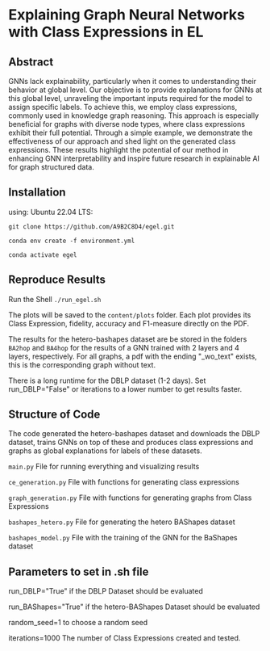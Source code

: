 # Explaining Graph Neural Networks with Class Expressions in EL
## Abstract
GNNs lack explainability, particularly when it comes to understanding their behavior at global level. Our objective is to provide explanations for GNNs at this global level, unraveling the important inputs required for the model to assign specific labels. To achieve this, we employ class expressions, commonly used in knowledge graph reasoning. This approach is especially beneficial for graphs with diverse node types, where class expressions exhibit their full potential. Through a simple example, we demonstrate the effectiveness of our approach and shed light on the generated class expressions. These results highlight the potential of our method in enhancing GNN interpretability and inspire future research in explainable AI for graph structured data.

## Installation
using: Ubuntu 22.04 LTS:
```
git clone https://github.com/A9B2C8D4/egel.git

conda env create -f environment.yml

conda activate egel
```
## Reproduce Results

Run the Shell `./run_egel.sh`


The plots will be saved to the `content/plots` folder. Each plot provides its Class Expression, fidelity, accuracy and F1-measure directly on the PDF. 

The results for the hetero-bashapes dataset are be stored in the folders `BA2hop` and `BA4hop` for the results of a GNN trained with 2 layers and 4 layers, respectively. For all graphs, a pdf with the ending "_wo_text" exists, this is the corresponding graph without text.



There is a long runtime for the DBLP dataset (1-2 days). Set run_DBLP="False" or iterations to a lower number to get results faster.


## Structure of Code

The code generated the hetero-bashapes dataset and downloads the DBLP dataset, trains GNNs on top of these and produces class expressions and graphs as global explanations for labels of these datasets.


`main.py` File for running everything and visualizing results

`ce_generation.py` File with functions for generating class expressions

`graph_generation.py` File with functions for generating graphs from Class Expressions

`bashapes_hetero.py` File for generating the hetero BAShapes dataset

`bashapes_model.py` File with the training of the GNN for the BaShapes dataset

## Parameters to set in .sh file


run_DBLP="True" if the DBLP Dataset should be evaluated

run_BAShapes="True" if the hetero-BAShapes Dataset should be evaluated

random_seed=1 to choose a random seed

iterations=1000 The number of Class Expressions created and tested.
